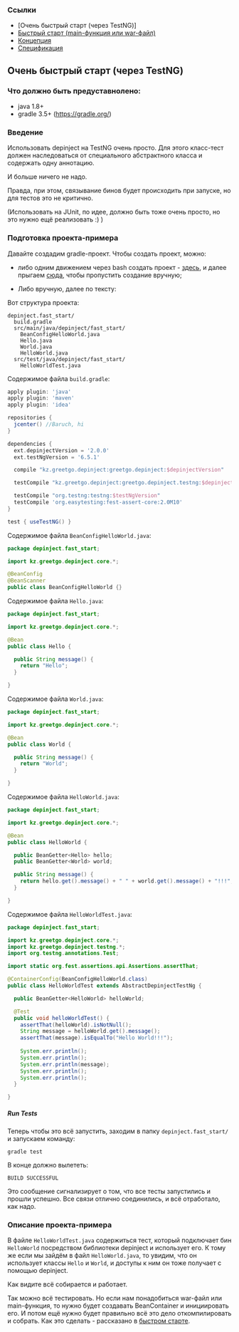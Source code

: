 ### Ссылки

 - [Очень быстрый старт (через TestNG)]
 - [Быстрый старт (main-функция или war-файл)](quick_start.md)
 - [Концепция](concept.md)
 - [Спецификация](spec.md)


## Очень быстрый старт (через TestNG)

### Что должно быть предуставнолено:

  - java 1.8+
  - gradle 3.5+ (https://gradle.org/)

### Введение

Использовать depinject на TestNG очень просто.
Для этого класс-тест должен наследоваться от специального абстрактного класса и содержать одну аннотацию.

И больше ничего не надо.

Правда, при этом, связывание бинов будет происходить при запуске, но для тестов это не критично.

(Использовать на JUnit, по идее, должно быть тоже очень просто, но это нужно ещё реализовать :) ) 

### Подготовка проекта-примера

Давайте создадим gradle-проект. Чтобы создать проект, можно:

  - либо одним движением через bash создать проект - [здесь](fast_start.script.sh),
    и далее прыгаем [сюда](#run-tests), чтобы пропустить создание вручную;

  - Либо вручную, далее по тексту:

Вот структура проекта:

    depinject.fast_start/
      build.gradle
      src/main/java/depinject/fast_start/
        BeanConfigHelloWorld.java
        Hello.java
        World.java
        HelloWorld.java
      src/test/java/depinject/fast_start/
        HelloWorldTest.java


Содержимое файла `build.gradle`:

```groovy
apply plugin: 'java'
apply plugin: 'maven'
apply plugin: 'idea'

repositories {
  jcenter() //Baruch, hi
}

dependencies {
  ext.depinjectVersion = '2.0.0'
  ext.testNgVersion = '6.5.1'

  compile "kz.greetgo.depinject:greetgo.depinject:$depinjectVersion"

  testCompile "kz.greetgo.depinject:greetgo.depinject.testng:$depinjectVersion"

  testCompile "org.testng:testng:$testNgVersion"
  testCompile 'org.easytesting:fest-assert-core:2.0M10'
}

test { useTestNG() }
```

Содержимое файла `BeanConfigHelloWorld.java`:

```java
package depinject.fast_start;

import kz.greetgo.depinject.core.*;

@BeanConfig
@BeanScanner
public class BeanConfigHelloWorld {}

```

Содержимое файла `Hello.java`:

```java
package depinject.fast_start;

import kz.greetgo.depinject.core.*;

@Bean
public class Hello {

  public String message() {
    return "Hello";
  }

}

```

Содержимое файла `World.java`:

```java
package depinject.fast_start;

import kz.greetgo.depinject.core.*;

@Bean
public class World {

  public String message() {
    return "World";
  }

}
```

Содержимое файла `HelloWorld.java`:

```java
package depinject.fast_start;

import kz.greetgo.depinject.core.*;

@Bean
public class HelloWorld {

  public BeanGetter<Hello> hello;
  public BeanGetter<World> world;

  public String message() {
    return hello.get().message() + " " + world.get().message() + "!!!";
  }

}
```

Содержимое файла `HelloWorldTest.java`:

```java
package depinject.fast_start;

import kz.greetgo.depinject.core.*;
import kz.greetgo.depinject.testng.*;
import org.testng.annotations.Test;

import static org.fest.assertions.api.Assertions.assertThat;

@ContainerConfig(BeanConfigHelloWorld.class)
public class HelloWorldTest extends AbstractDepinjectTestNg {

  public BeanGetter<HelloWorld> helloWorld;

  @Test
  public void helloWorldTest() {
    assertThat(helloWorld).isNotNull();
    String message = helloWorld.get().message();
    assertThat(message).isEqualTo("Hello World!!!");
    
    System.err.println();
    System.err.println();
    System.err.println(message);
    System.err.println();
    System.err.println();
  }

}
```

##### Run Tests

Теперь чтобы это всё запустить, заходим в папку `depinject.fast_start/` и запускаем команду:

    gradle test

В конце должно вылететь:

    BUILD SUCCESSFUL

Это сообщение сигнализирует о том, что все тесты запустились и прошли успешно.
Все связи отлично соединились, и всё отработало, как надо.

### Описание проекта-примера

В файле `HelloWorldTest.java` содержиться тест, который подключает бин `HelloWorld` посредством библиотеки depinject
и использует его. К тому же если мы зайдём в файл `HelloWorld.java`, то увидим, что он использует классы `Hello`
и `World`, и доступы к ним он тоже получает с помощью depinject.

Как видите всё собирается и работает.

Так можно всё тестировать. Но если нам понадобиться war-файл или main-функция, то нужно будет создавать BeanContainer
и инициировать его. И потом ещё нужно будет правильно всё это дело откомпилировать и собрать. Как это сделать - рассказано
в [быстром старте](quick_start.md).
